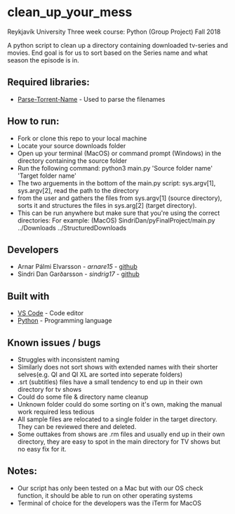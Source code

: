 # clean_up_your_mess
Reykjavík University
Three week course: Python (Group Project)
Fall 2018

A python script to clean up a directory containing downloaded tv-series and movies.
End goal is for us to sort based on the Series name and what season the episode is in.

## Required libraries:
* [Parse-Torrent-Name](https://github.com/divijbindlish/parse-torrent-name#parse-torrent-name-) - Used to parse the filenames

## How to run:
* Fork or clone this repo to your local machine
* Locate your source downloads folder
* Open up your terminal (MacOS) or command prompt (Windows) in the directory containing the source folder
* Run the following command: python3 main.py 'Source folder name' 'Target folder name'
* The two arguements in the bottom of the main.py script: sys.argv[1], sys.argv[2], read the path to the directory
* from the user and gathers the files from sys.argv[1] (source directory), sorts it and structures the files in sys.arg[2] (target directory).
* This can be run anywhere but make sure that you're using the correct directories: For example: (MacOS) SindriDan/pyFinalProject/main.py ../Downloads ../StructuredDownloads
 


## Developers
* Arnar Pálmi Elvarsson - *arnare15* - [github](https://github.com/arnarish)
* Sindri Dan Garðarsson - *sindrig17* - [github](https://github.com/sindridan)

## Built with
* [VS Code](https://code.visualstudio.com/Download) - Code editor
* [Python](https://www.python.org/) - Programming language

## Known issues / bugs
* Struggles with inconsistent naming
* Similarly does not sort shows with extended names with their shorter selves(e.g. QI and QI XL are sorted into seperate folders)
* .srt (subtitles) files have a small tendency to end up in their own directory for tv shows
* Could do some file & directory name cleanup
* Unknown folder could do some sorting on it's own, making the manual work required less tedious
* All sample files are relocated to a single folder in the target directory. They can be reviewed there and deleted.
* Some outtakes from shows are .rm files and usually end up in their own directory, they are easy to spot in the main directory for TV shows but no easy fix for it.

## Notes:
* Our script has only been tested on a Mac but with our OS check function, it should be able to run on other operating systems
* Terminal of choice for the developers was the iTerm for MacOS
